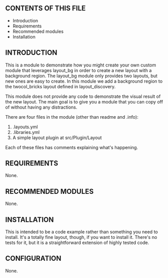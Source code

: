 CONTENTS OF THIS FILE
---------------------
 * Introduction
 * Requirements
 * Recommended modules
 * Installation

INTRODUCTION
------------
This is a module to demonstrate how you might create your own
custom module that leverages layout_bg in order to create a new
layout with a  background region. The layout_bg module only provides
two layouts, but new ones are easy to create. In this module
we add a background region to the twocol_bricks layout defined
in layout_discovery.

This module does not provide any code to demonstrate the visual
result of the new layout. The main goal is to give you a module that
you can copy off of without having any distractions.

There are four files in the module (other than readme and .info):
1. .layouts.yml
2. .libraries.yml
3. A simple layout plugin at src/Plugin/Layout

Each of these files has comments explaining what's happening.

REQUIREMENTS
------------
None.

RECOMMENDED MODULES
-------------------
None.

INSTALLATION
------------
This is intended to be a code example rather than something you need
to install. It's a totally fine layout, though, if you want to install
it. There's no tests for it, but it is a straightforward extension
of highly tested code.

CONFIGURATION
-------------
None.
